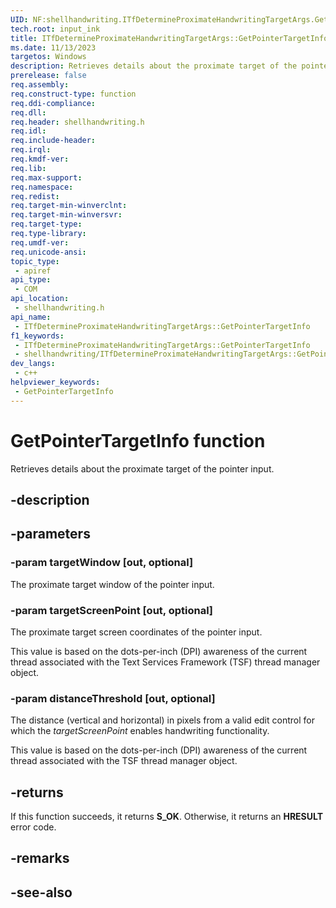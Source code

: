 ```yaml
---
UID: NF:shellhandwriting.ITfDetermineProximateHandwritingTargetArgs.GetPointerTargetInfo
tech.root: input_ink
title: ITfDetermineProximateHandwritingTargetArgs::GetPointerTargetInfo
ms.date: 11/13/2023
targetos: Windows
description: Retrieves details about the proximate target of the pointer input.
prerelease: false
req.assembly: 
req.construct-type: function
req.ddi-compliance: 
req.dll: 
req.header: shellhandwriting.h
req.idl: 
req.include-header: 
req.irql: 
req.kmdf-ver: 
req.lib: 
req.max-support: 
req.namespace: 
req.redist: 
req.target-min-winverclnt: 
req.target-min-winversvr: 
req.target-type: 
req.type-library: 
req.umdf-ver: 
req.unicode-ansi: 
topic_type:
 - apiref
api_type:
 - COM
api_location:
 - shellhandwriting.h
api_name:
 - ITfDetermineProximateHandwritingTargetArgs::GetPointerTargetInfo
f1_keywords:
 - ITfDetermineProximateHandwritingTargetArgs::GetPointerTargetInfo
 - shellhandwriting/ITfDetermineProximateHandwritingTargetArgs::GetPointerTargetInfo
dev_langs:
 - c++
helpviewer_keywords:
 - GetPointerTargetInfo
---
```


# GetPointerTargetInfo function

Retrieves details about the proximate target of the pointer input.

## -description

## -parameters

### -param targetWindow [out, optional]

The proximate target window of the pointer input.

### -param targetScreenPoint [out, optional]

The proximate target screen coordinates of the pointer input.

This value is based on the dots-per-inch (DPI) awareness of the current thread associated with the Text Services Framework (TSF) thread manager object.

### -param distanceThreshold [out, optional]

The distance (vertical and horizontal) in pixels from a valid edit control for which the *targetScreenPoint* enables handwriting functionality.  

This value is based on the dots-per-inch (DPI) awareness of the current thread associated with the TSF thread manager object.

## -returns

If this function succeeds, it returns **S_OK**. Otherwise, it returns an **HRESULT** error code.

## -remarks

## -see-also
